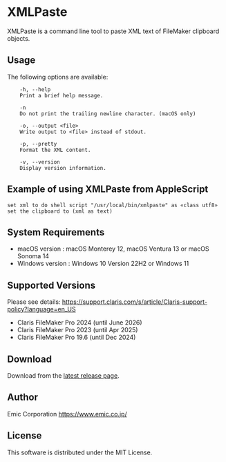 XMLPaste
=========
XMLPaste is a command line tool to paste XML text of FileMaker clipboard objects.


Usage
-----
The following options are available:
```
    -h, --help
    Print a brief help message.

    -n
    Do not print the trailing newline character. (macOS only)

    -o, --output <file>
    Write output to <file> instead of stdout.

    -p, --pretty
    Format the XML content.

    -v, --version
    Display version information.
```


Example of using XMLPaste from AppleScript
-----
```
set xml to do shell script "/usr/local/bin/xmlpaste" as «class utf8»
set the clipboard to (xml as text)
```


System Requirements
-----
- macOS version   : macOS Monterey 12, macOS Ventura 13 or macOS Sonoma 14
- Windows version : Windows 10 Version 22H2 or Windows 11


Supported Versions
-----
Please see details: https://support.claris.com/s/article/Claris-support-policy?language=en_US
- Claris FileMaker Pro 2024 (until June 2026)
- Claris FileMaker Pro 2023 (until Apr 2025)
- Claris FileMaker Pro 19.6 (until Dec 2024)


Download
-----
Download from the [latest release page](https://github.com/emic/xmlpaste/releases/latest).


Author
-----
Emic Corporation <https://www.emic.co.jp/>


License
-----
This software is distributed under the MIT License.